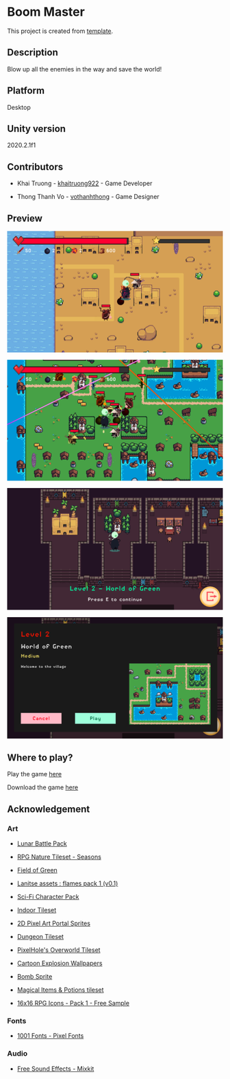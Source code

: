 # Boom Master

This project is created from [template](https://github.com/khaitruong922/unity-2d-desktop-template/).

## Description

Blow up all the enemies in the way and save the world!

## Platform

Desktop

## Unity version

2020.2.1f1

## Contributors

- Khai Truong - [khaitruong922](https://github.com/khaitruong922) - Game Developer

- Thong Thanh Vo - [vothanhthong](https://github.com/vothanhthong) - Game Designer

## Preview

![Level 1](Screenshots/level1.png)

![Level 2](Screenshots/level2.png)

![Lobby](Screenshots/lobby.png)

![Map Selection](Screenshots/mapselect.png)

## Where to play?

Play the game [here](https://khaitruong922.itch.io/boom-master)

Download the game [here](https://github.com/khaitruong922/unity-2d-desktop-template/)

## Acknowledgement

### Art

- [Lunar Battle Pack](https://mattwalkden.itch.io/lunar-battle-pack)

- [RPG Nature Tileset - Seasons](https://stealthix.itch.io/rpg-nature-tileset)

- [Field of Green](https://guttykreum.itch.io/field-of-green)

- [Lanitse assets : flames pack 1 (v0.1)](https://jiraton.itch.io/erana-iasana-assets-fxes-gunfire)

- [Sci-Fi Character Pack](https://penusbmic.itch.io/)

- [Indoor Tileset](https://tilation.itch.io/16x16-small-indoor-tileset)

- [2D Pixel Art Portal Sprites](https://elthen.itch.io/2d-pixel-art-portal-sprites)

- [Dungeon Tileset](https://0x72.itch.io/16x16-dungeon-tileset)

- [PixelHole's Overworld Tileset](https://pixelhole.itch.io/pixelholes-overworld-tileset)
  
- [Cartoon Explosion Wallpapers](https://wallpaperaccess.com/cartoon-explosion)

- [Bomb Sprite](https://steemit.com/pixelart/@loomy/pixel-art-items-i-am-using-in-my-current-project)

- [Magical Items & Potions tileset](https://wilfryed.itch.io/magical-potions-items-tileset)

- [16x16 RPG Icons - Pack 1 - Free Sample](https://www.deviantart.com/7soul1/art/16x16-RPG-Icons-Pack-1-Free-Sample-467188465)

### Fonts

- [1001 Fonts - Pixel Fonts](https://www.1001fonts.com/pixel-fonts.html)

### Audio

- [Free Sound Effects - Mixkit](https://mixkit.co/free-sound-effects/)
